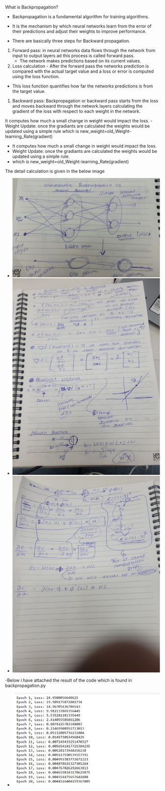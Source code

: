 What is Backpropagation?

- Backpropagation is a fundamental algorithm for training algorithms.
  
- It is the mechanism by which neural networks learn from the error of their predictions and adjust their weights to improve performance.
  
- There are basically three steps for Backward propagation.
1. Forward pass: in neural networks data flows through the network from input to output layers ad this process is called forward pass.
    - The network makes predictions based on its current values.
2. Loss calculation - After the forward pass the networks prediction is compared with the actual target value and a loss or error is computed using the loss function.
- This loss function quantifies how far the networks predictions is from the target value.
1. Backward pass: Backpropagation or backward pass starts from the loss and moves backward through the network layers calculating the gradient of the loss with respect to each weight in the network.

It computes how much a small change in weight would impact the loss.
-Weight Update: once the gradiants are calculated the weights would be updated using a simple rule
which is new_weight=old_Weight-learning_Rate(gradient)

- It computes how much a small change in weight would impact the loss.
- Weight Update: once the gradiants are calculated the weights would be updated using a simple rule.
- which is new_weight=old_Weight-learning_Rate(gradient)


The detail calculation is given in the below image


- ![Back propagation](/Images/back1.jpg "Optional title attribute")
- ![Back propagation](/Images/back2.jpg "Optional title attribute")
- ![Back propagation](/Images/back3.jpg "Optional title attribute")

-Below i have attached the result of the code which is found in backpropagation.py  
- ![Back propagation](/Images/backpropagation.PNG "Optional title attribute")


